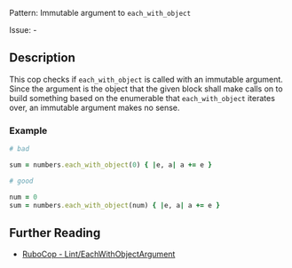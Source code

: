 Pattern: Immutable argument to `each_with_object`

Issue: -

## Description

This cop checks if `each_with_object` is called with an immutable
argument. Since the argument is the object that the given block shall
make calls on to build something based on the enumerable that
`each_with_object` iterates over, an immutable argument makes no sense.

### Example

```ruby
# bad

sum = numbers.each_with_object(0) { |e, a| a += e }
```
```ruby
# good

num = 0
sum = numbers.each_with_object(num) { |e, a| a += e }
```

## Further Reading

* [RuboCop - Lint/EachWithObjectArgument](https://rubocop.readthedocs.io/en/latest/cops_lint/#linteachwithobjectargument)
